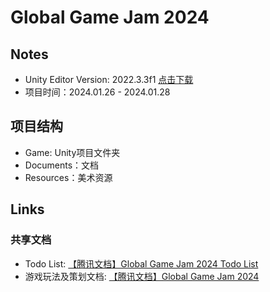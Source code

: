 # Global Game Jam 2024
## Notes
- Unity Editor Version: 2022.3.3f1  [点击下载](https://download.unity3d.com/download_unity/7cdc2969a641/Windows64EditorInstaller/UnitySetup64-2022.3.3f1.exe)
- 项目时间：2024.01.26 - 2024.01.28
## 项目结构
- Game: Unity项目文件夹
- Documents：文档
- Resources：美术资源
## Links
### 共享文档
- Todo List: [【腾讯文档】Global Game Jam 2024 Todo List](https://docs.qq.com/sheet/DWWxZWEV6UHpJaFFJ?tab=BB08J2)
- 游戏玩法及策划文档: [【腾讯文档】Global Game Jam 2024](https://docs.qq.com/doc/DWVVJcGJjbFRmc0Fr)
